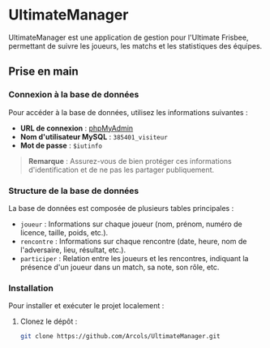 # UltimateManager

UltimateManager est une application de gestion pour l'Ultimate Frisbee, permettant de suivre les joueurs, les matchs et les statistiques des équipes.

## Prise en main

### Connexion à la base de données

Pour accéder à la base de données, utilisez les informations suivantes :

- **URL de connexion** : [phpMyAdmin](https://phpmyadmin.alwaysdata.com)
- **Nom d'utilisateur MySQL** : `385401_visiteur`
- **Mot de passe** : `$iutinfo`

> **Remarque** : Assurez-vous de bien protéger ces informations d'identification et de ne pas les partager publiquement.

### Structure de la base de données

La base de données est composée de plusieurs tables principales :

- `joueur` : Informations sur chaque joueur (nom, prénom, numéro de licence, taille, poids, etc.).
- `rencontre` : Informations sur chaque rencontre (date, heure, nom de l'adversaire, lieu, résultat, etc.).
- `participer` : Relation entre les joueurs et les rencontres, indiquant la présence d'un joueur dans un match, sa note, son rôle, etc.

### Installation

Pour installer et exécuter le projet localement :

1. Clonez le dépôt :

   ```bash
   git clone https://github.com/Arcols/UltimateManager.git
